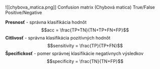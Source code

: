 ![[chybova_matica.png]]
Confusion matrix (Chybová matica)
True/False Positive/Negative

**Presnosť** - správna klasifikácia hodnôt
$$acc = \frac{TP+TN}{TN+TP+FN+FP}$$
**Citlivosť** - správna klasifikácia pozitívných hodnôt
$$sensitivity = \frac{TP}{TP+FN}$$
**Špecifickosť** - pomer správnej klasifikácie negatívnych výsledkov
$$specificity = \frac{TN}{TN+FP}$$
